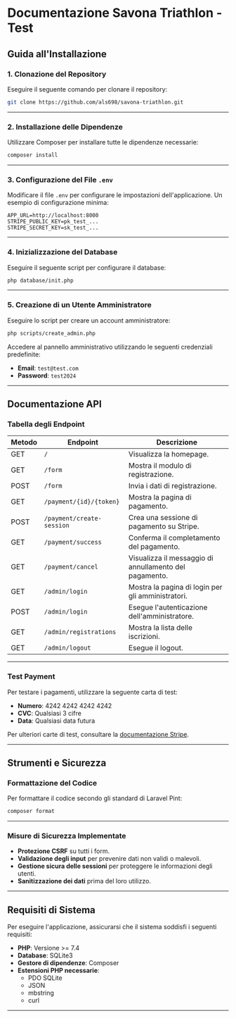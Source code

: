 # Documentazione Savona Triathlon - Test

## **Guida all'Installazione**

### **1. Clonazione del Repository**

Eseguire il seguente comando per clonare il repository:

```bash
git clone https://github.com/als698/savona-triathlon.git
```

---

### **2. Installazione delle Dipendenze**

Utilizzare Composer per installare tutte le dipendenze necessarie:

```bash
composer install
```

---

### **3. Configurazione del File `.env`**

Modificare il file `.env` per configurare le impostazioni dell'applicazione. Un esempio di configurazione minima:

```env
APP_URL=http://localhost:8000
STRIPE_PUBLIC_KEY=pk_test_...
STRIPE_SECRET_KEY=sk_test_...
```

---

### **4. Inizializzazione del Database**

Eseguire il seguente script per configurare il database:

```bash
php database/init.php
```

---

### **5. Creazione di un Utente Amministratore**

Eseguire lo script per creare un account amministratore:

```bash
php scripts/create_admin.php
```

Accedere al pannello amministrativo utilizzando le seguenti credenziali predefinite:

- **Email**: `test@test.com`
- **Password**: `test2024`

---

## **Documentazione API**

### **Tabella degli Endpoint**

| **Metodo** | **Endpoint**              | **Descrizione**                                        |
| ---------- | ------------------------- | ------------------------------------------------------ |
| GET        | `/`                       | Visualizza la homepage.                                |
| GET        | `/form`                   | Mostra il modulo di registrazione.                     |
| POST       | `/form`                   | Invia i dati di registrazione.                         |
| GET        | `/payment/{id}/{token}`   | Mostra la pagina di pagamento.                         |
| POST       | `/payment/create-session` | Crea una sessione di pagamento su Stripe.              |
| GET        | `/payment/success`        | Conferma il completamento del pagamento.               |
| GET        | `/payment/cancel`         | Visualizza il messaggio di annullamento del pagamento. |
| GET        | `/admin/login`            | Mostra la pagina di login per gli amministratori.      |
| POST       | `/admin/login`            | Esegue l'autenticazione dell'amministratore.           |
| GET        | `/admin/registrations`    | Mostra la lista delle iscrizioni.                      |
| GET        | `/admin/logout`           | Esegue il logout.                                      |

---

### **Test Payment**

Per testare i pagamenti, utilizzare la seguente carta di test:

- **Numero**: 4242 4242 4242 4242
- **CVC**: Qualsiasi 3 cifre
- **Data**: Qualsiasi data futura

Per ulteriori carte di test, consultare la [documentazione Stripe](https://docs.stripe.com/testing#cards).

---

## **Strumenti e Sicurezza**

### **Formattazione del Codice**

Per formattare il codice secondo gli standard di Laravel Pint:

```bash
composer format
```

---

### **Misure di Sicurezza Implementate**

- **Protezione CSRF** su tutti i form.
- **Validazione degli input** per prevenire dati non validi o malevoli.
- **Gestione sicura delle sessioni** per proteggere le informazioni degli utenti.
- **Sanitizzazione dei dati** prima del loro utilizzo.

---

## **Requisiti di Sistema**

Per eseguire l'applicazione, assicurarsi che il sistema soddisfi i seguenti requisiti:

- **PHP**: Versione >= 7.4
- **Database**: SQLite3
- **Gestore di dipendenze**: Composer
- **Estensioni PHP necessarie**:
  - PDO SQLite
  - JSON
  - mbstring
  - curl

---
